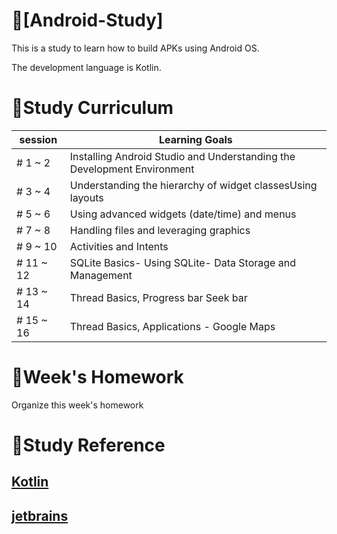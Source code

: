 # 📕[Android-Study]

This is a study to learn how to build APKs using Android OS.

The development language is Kotlin.

# 📝Study Curriculum

|session|Learning Goals|
|----|----|
|# 1 ~ 2|Installing Android Studio and Understanding the Development Environment
|# 3 ~ 4|Understanding the hierarchy of widget classesUsing layouts
|# 5 ~ 6|Using advanced widgets (date/time) and menus
|# 7 ~ 8|Handling files and leveraging graphics
|# 9 ~ 10|Activities and Intents
|# 11 ~ 12|SQLite Basics- Using SQLite- Data Storage and Management
|# 13 ~ 14|Thread Basics, Progress bar Seek bar
|# 15 ~ 16|Thread Basics, Applications - Google Maps

# 📅Week's Homework
Organize this week's homework

# 📑Study Reference
[Kotlin](https://kotlinlang.org/)  
----
[jetbrains](https://www.jetbrains.com/)
----

